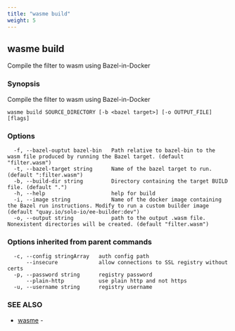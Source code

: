 ```yaml
---
title: "wasme build"
weight: 5
---
```

## wasme build

Compile the filter to wasm using Bazel-in-Docker

### Synopsis

Compile the filter to wasm using Bazel-in-Docker

```
wasme build SOURCE_DIRECTORY [-b <bazel target>] [-o OUTPUT_FILE] [flags]
```

### Options

```
  -f, --bazel-ouptut bazel-bin   Path relative to bazel-bin to the wasm file produced by running the Bazel target. (default "filter.wasm")
  -t, --bazel-target string      Name of the bazel target to run. (default ":filter.wasm")
  -b, --build-dir string         Directory containing the target BUILD file. (default ".")
  -h, --help                     help for build
  -i, --image string             Name of the docker image containing the Bazel run instructions. Modify to run a custom builder image (default "quay.io/solo-io/ee-builder:dev")
  -o, --output string            path to the output .wasm file. Nonexistent directories will be created. (default "filter.wasm")
```

### Options inherited from parent commands

```
  -c, --config stringArray   auth config path
      --insecure             allow connections to SSL registry without certs
  -p, --password string      registry password
      --plain-http           use plain http and not https
  -u, --username string      registry username
```

### SEE ALSO

* [wasme](../wasme)	 - 


